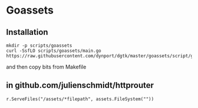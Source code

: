 # Goassets

## Installation

	mkdir -p scripts/goassets
	curl -SsfLO scripts/goassets/main.go https://raw.githubusercontent.com/dynport/dgtk/master/goassets/script/goassets.go

and then copy bits from Makefile

## in github.com/julienschmidt/httprouter

	r.ServeFiles("/assets/*filepath", assets.FileSystem(""))
